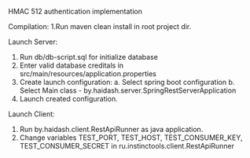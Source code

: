 HMAC 512 authentication implementation

Compilation:
1.Run maven clean install in root project dir.
    
Launch Server:
1. Run db/db-script.sql for initialize database
2. Enter valid database creditals in src/main/resources/application.properties
3. Create launch configuration:
    a. Select spring boot configuration
    b. Select Main class - by.haidash.server.SpringRestServerApplication
4. Launch created configuration.


Launch Client:
1. Run by.haidash.client.RestApiRunner as java application.
2. Change variables TEST_PORT, TEST_HOST, TEST_CONSUMER_KEY, TEST_CONSUMER_SECRET in ru.instinctools.client.RestApiRunner
